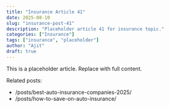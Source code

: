 ```yaml
---
title: "Insurance Article 41"
date: 2025-08-10
slug: "insurance-post-41"
description: "Placeholder article 41 for insurance topic."
categories: ["Insurance"]
tags: ["insurance", "placeholder"]
author: "Ajit"
draft: true
---
```


This is a placeholder article. Replace with full content.

Related posts:

- /posts/best-auto-insurance-companies-2025/
- /posts/how-to-save-on-auto-insurance/

